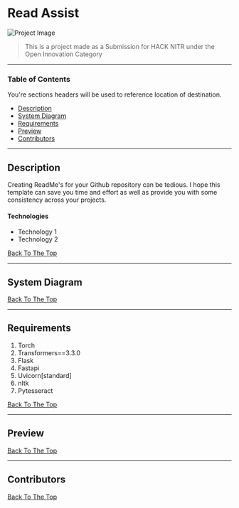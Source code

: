 # Read Assist

![Project Image](project-image-url)

> This is a project made as a Submission for HACK NITR under the Open Innovation Category

---

### Table of Contents
You're sections headers will be used to reference location of destination.

- [Description](#description)
- [System Diagram](#sys-diag)
- [Requirements](#requirements)
- [Preview](#preview)
- [Contributors](#contributors)

---

## Description

Creating ReadMe's for your Github repository can be tedious.  I hope this template can save you time and effort as well as provide you with some consistency across your projects.

#### Technologies

- Technology 1
- Technology 2

[Back To The Top](#read-assist)

---

## System Diagram



[Back To The Top](#read-assist)

---

## Requirements

1. Torch
2. Transformers==3.3.0
3. Flask
4. Fastapi
5. Uvicorn[standard]
6. nltk
7. Pytesseract

[Back To The Top](#read-assist)

---

## Preview
[Back To The Top](#read-assist)

---

## Contributors

[Back To The Top](#read-assist)

